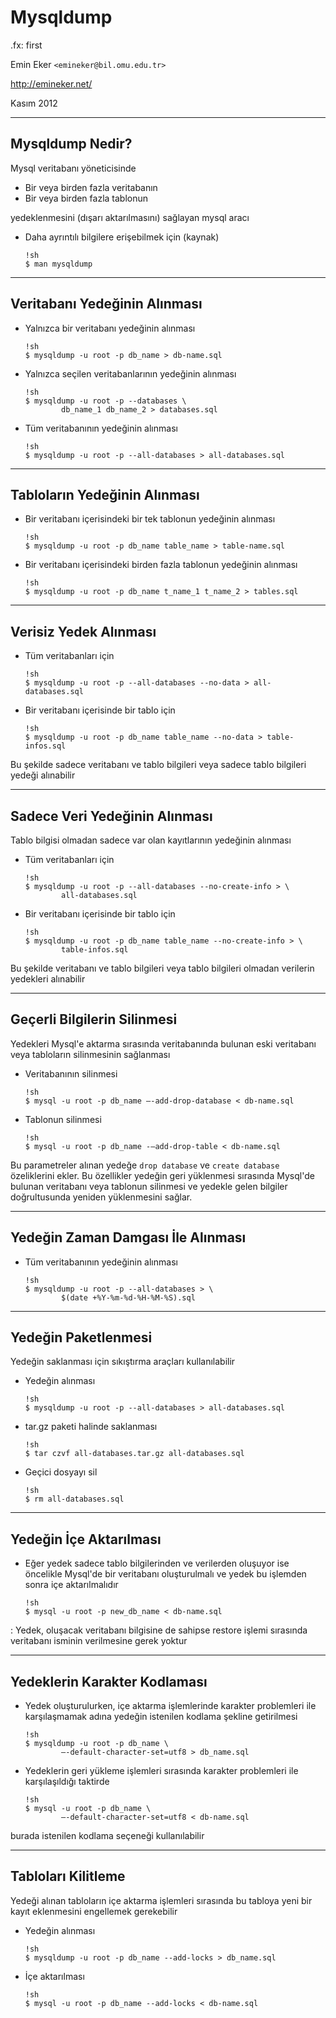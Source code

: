 #  Mysqldump

.fx: first

Emin Eker `<emineker@bil.omu.edu.tr>`

http://emineker.net/

Kasım 2012

---

##  Mysqldump Nedir?

Mysql veritabanı yöneticisinde

*   Bir veya birden fazla veritabanın
*   Bir veya birden fazla tablonun

yedeklenmesini (dışarı aktarılmasını) sağlayan mysql aracı

*   Daha ayrıntılı bilgilere erişebilmek için (kaynak)

        !sh
        $ man mysqldump

---

##  Veritabanı Yedeğinin Alınması

*   Yalnızca bir veritabanı yedeğinin alınması

        !sh
        $ mysqldump -u root -p db_name > db-name.sql

*   Yalnızca seçilen veritabanlarının yedeğinin alınması

        !sh
        $ mysqldump -u root -p --databases \
                db_name_1 db_name_2 > databases.sql

*   Tüm veritabanının yedeğinin alınması

        !sh
        $ mysqldump -u root -p --all-databases > all-databases.sql

---

##  Tabloların Yedeğinin Alınması

*   Bir veritabanı içerisindeki bir tek tablonun yedeğinin alınması

        !sh
        $ mysqldump -u root -p db_name table_name > table-name.sql

*   Bir veritabanı içerisindeki birden fazla tablonun yedeğinin alınması

        !sh
        $ mysqldump -u root -p db_name t_name_1 t_name_2 > tables.sql

---

##  Verisiz Yedek Alınması

*   Tüm veritabanları için

        !sh
        $ mysqldump -u root -p --all-databases --no-data > all-databases.sql

*   Bir veritabanı içerisinde bir tablo için

        !sh
        $ mysqldump -u root -p db_name table_name --no-data > table-infos.sql

Bu şekilde sadece veritabanı ve tablo bilgileri veya sadece tablo bilgileri yedeği alınabilir

---

##  Sadece Veri Yedeğinin Alınması

Tablo bilgisi olmadan sadece var olan kayıtlarının yedeğinin alınması

*   Tüm veritabanları için

        !sh
        $ mysqldump -u root -p --all-databases --no-create-info > \
                all-databases.sql

*   Bir veritabanı içerisinde bir tablo için

        !sh
        $ mysqldump -u root -p db_name table_name --no-create-info > \
                table-infos.sql

Bu şekilde veritabanı ve tablo bilgileri veya tablo bilgileri
olmadan verilerin yedekleri alınabilir

---

##  Geçerli Bilgilerin Silinmesi

Yedekleri Mysql'e aktarma sırasında veritabanında bulunan
eski veritabanı veya tabloların silinmesinin sağlanması

*   Veritabanının silinmesi

        !sh
        $ mysql -u root -p db_name –-add-drop-database < db-name.sql

*   Tablonun silinmesi

        !sh
        $ mysql -u root -p db_name -–add-drop-table < db-name.sql

Bu parametreler alınan yedeğe `drop database` ve `create database` özeliklerini ekler.
Bu özellikler yedeğin geri yüklenmesi sırasında Mysql'de bulunan
veritabanı veya tablonun silinmesi ve yedekle gelen bilgiler doğrultusunda
yeniden yüklenmesini sağlar.

---

##  Yedeğin Zaman Damgası İle Alınması

*   Tüm veritabanının yedeğinin alınması

        !sh
        $ mysqldump -u root -p --all-databases > \
                $(date +%Y-%m-%d-%H-%M-%S).sql

---

##  Yedeğin Paketlenmesi

Yedeğin saklanması için sıkıştırma araçları kullanılabilir

*   Yedeğin alınması

        !sh
        $ mysqldump -u root -p --all-databases > all-databases.sql

*   tar.gz paketi halinde saklanması

        !sh
        $ tar czvf all-databases.tar.gz all-databases.sql

*   Geçici dosyayı sil

        !sh
        $ rm all-databases.sql

---

##  Yedeğin İçe Aktarılması

*   Eğer yedek sadece tablo bilgilerinden ve verilerden oluşuyor ise öncelikle
Mysql'de bir veritabanı oluşturulmalı ve yedek bu işlemden sonra içe
aktarılmalıdır

        !sh
        $ mysql -u root -p new_db_name < db-name.sql


:   Yedek, oluşacak veritabanı bilgisine de sahipse restore işlemi sırasında
veritabanı isminin verilmesine gerek yoktur

---

##  Yedeklerin Karakter Kodlaması

*   Yedek oluşturulurken, içe aktarma işlemlerinde karakter problemleri ile
karşılaşmamak adına yedeğin istenilen kodlama şekline getirilmesi

        !sh
        $ mysqldump -u root -p db_name \
                –-default-character-set=utf8 > db_name.sql

*   Yedeklerin geri yükleme işlemleri sırasında karakter problemleri ile
karşılaşıldığı taktirde

        !sh
        $ mysql -u root -p db_name \
                –-default-character-set=utf8 < db-name.sql

burada istenilen kodlama seçeneği kullanılabilir

---

##  Tabloları Kilitleme

Yedeği alınan tabloların içe aktarma işlemleri sırasında bu tabloya
yeni bir kayıt eklenmesini engellemek gerekebilir

*   Yedeğin alınması

        !sh
        $ mysqldump -u root -p db_name --add-locks > db_name.sql

*   İçe aktarılması

        !sh
        $ mysql -u root -p db_name --add-locks < db-name.sql

